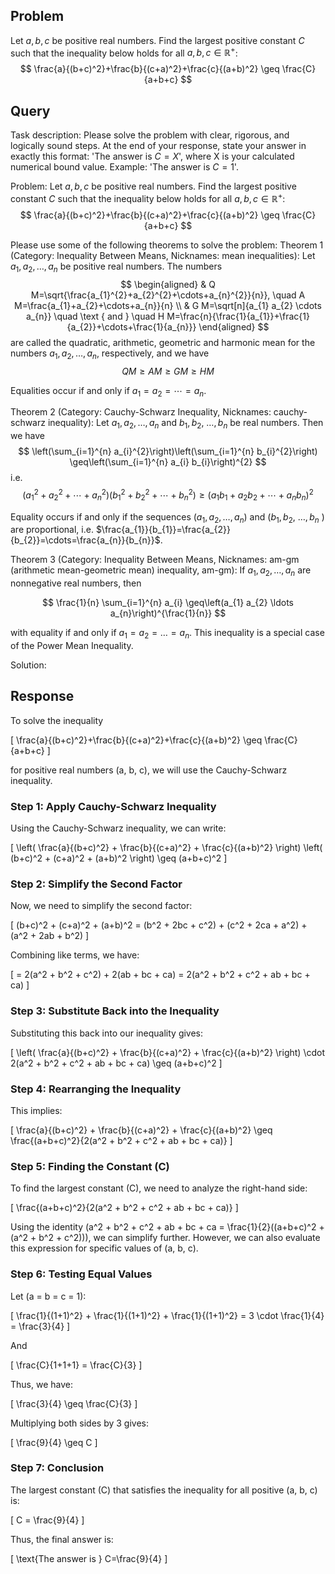 ## Problem

Let $a, b, c$ be positive real numbers. Find the largest positive constant $C$ such that the inequality below holds for all $a, b, c \in \mathbb{R}^{+}$:
$$
\frac{a}{(b+c)^2}+\frac{b}{(c+a)^2}+\frac{c}{(a+b)^2} \geq \frac{C}{a+b+c}
$$

## Query

Task description: Please solve the problem with clear, rigorous, and logically sound steps. At the end of your response, state your answer in exactly this format: 'The answer is $C=X$', where X is your calculated numerical bound value. Example: 'The answer is $C=1$'.

Problem: Let $a, b, c$ be positive real numbers. Find the largest positive constant $C$ such that the inequality below holds for all $a, b, c \in \mathbb{R}^{+}$:
$$
\frac{a}{(b+c)^2}+\frac{b}{(c+a)^2}+\frac{c}{(a+b)^2} \geq \frac{C}{a+b+c}
$$

Please use some of the following theorems to solve the problem:
Theorem 1 (Category: Inequality Between Means, Nicknames: mean inequalities): Let $a_{1}, a_{2}, \ldots, a_{n}$ be positive real numbers. The numbers
$$
\begin{aligned}
& Q M=\sqrt{\frac{a_{1}^{2}+a_{2}^{2}+\cdots+a_{n}^{2}}{n}}, \quad A M=\frac{a_{1}+a_{2}+\cdots+a_{n}}{n} \\
& G M=\sqrt[n]{a_{1} a_{2} \cdots a_{n}} \quad \text { and } \quad H M=\frac{n}{\frac{1}{a_{1}}+\frac{1}{a_{2}}+\cdots+\frac{1}{a_{n}}}
\end{aligned}
$$
are called the quadratic, arithmetic, geometric and harmonic mean for the numbers $a_{1}, a_{2}, \ldots, a_{n}$, respectively, and we have
$$
Q M \geq A M \geq G M \geq H M
$$

Equalities occur if and only if $a_{1}=a_{2}=\cdots=a_{n}$.

Theorem 2 (Category: Cauchy-Schwarz Inequality, Nicknames: cauchy-schwarz inequality): Let $a_{1}, a_{2}, \ldots, a_{n}$ and $b_{1}, b_{2}$, $\ldots, b_{n}$ be real numbers. Then we have
$$
\left(\sum_{i=1}^{n} a_{i}^{2}\right)\left(\sum_{i=1}^{n} b_{i}^{2}\right) \geq\left(\sum_{i=1}^{n} a_{i} b_{i}\right)^{2}
$$
i.e.
$$
\left(a_{1}^{2}+a_{2}^{2}+\cdots+a_{n}^{2}\right)\left(b_{1}^{2}+b_{2}^{2}+\cdots+b_{n}^{2}\right) \geq\left(a_{1} b_{1}+a_{2} b_{2}+\cdots+a_{n} b_{n}\right)^{2}
$$

Equality occurs if and only if the sequences $\left(a_{1}, a_{2}, \ldots, a_{n}\right)$ and $\left(b_{1}, b_{2}\right.$, $\ldots, b_{n}$ ) are proportional, i.e. $\frac{a_{1}}{b_{1}}=\frac{a_{2}}{b_{2}}=\cdots=\frac{a_{n}}{b_{n}}$.

Theorem 3 (Category: Inequality Between Means, Nicknames: am-gm (arithmetic mean-geometric mean) inequality, am-gm): If $a_{1}, a_{2}, \ldots, a_{n}$ are nonnegative real numbers, then

$$
\frac{1}{n} \sum_{i=1}^{n} a_{i} \geq\left(a_{1} a_{2} \ldots a_{n}\right)^{\frac{1}{n}}
$$

with equality if and only if $a_{1}=a_{2}=\ldots=a_{n}$. This inequality is a special case of the Power Mean Inequality.

Solution:

## Response

To solve the inequality 

\[
\frac{a}{(b+c)^2}+\frac{b}{(c+a)^2}+\frac{c}{(a+b)^2} \geq \frac{C}{a+b+c}
\]

for positive real numbers \(a, b, c\), we will use the Cauchy-Schwarz inequality.

### Step 1: Apply Cauchy-Schwarz Inequality

Using the Cauchy-Schwarz inequality, we can write:

\[
\left( \frac{a}{(b+c)^2} + \frac{b}{(c+a)^2} + \frac{c}{(a+b)^2} \right) \left( (b+c)^2 + (c+a)^2 + (a+b)^2 \right) \geq (a+b+c)^2
\]

### Step 2: Simplify the Second Factor

Now, we need to simplify the second factor:

\[
(b+c)^2 + (c+a)^2 + (a+b)^2 = (b^2 + 2bc + c^2) + (c^2 + 2ca + a^2) + (a^2 + 2ab + b^2)
\]

Combining like terms, we have:

\[
= 2(a^2 + b^2 + c^2) + 2(ab + bc + ca) = 2(a^2 + b^2 + c^2 + ab + bc + ca)
\]

### Step 3: Substitute Back into the Inequality

Substituting this back into our inequality gives:

\[
\left( \frac{a}{(b+c)^2} + \frac{b}{(c+a)^2} + \frac{c}{(a+b)^2} \right) \cdot 2(a^2 + b^2 + c^2 + ab + bc + ca) \geq (a+b+c)^2
\]

### Step 4: Rearranging the Inequality

This implies:

\[
\frac{a}{(b+c)^2} + \frac{b}{(c+a)^2} + \frac{c}{(a+b)^2} \geq \frac{(a+b+c)^2}{2(a^2 + b^2 + c^2 + ab + bc + ca)}
\]

### Step 5: Finding the Constant \(C\)

To find the largest constant \(C\), we need to analyze the right-hand side:

\[
\frac{(a+b+c)^2}{2(a^2 + b^2 + c^2 + ab + bc + ca)}
\]

Using the identity \(a^2 + b^2 + c^2 + ab + bc + ca = \frac{1}{2}((a+b+c)^2 + (a^2 + b^2 + c^2))\), we can simplify further. However, we can also evaluate this expression for specific values of \(a, b, c\).

### Step 6: Testing Equal Values

Let \(a = b = c = 1\):

\[
\frac{1}{(1+1)^2} + \frac{1}{(1+1)^2} + \frac{1}{(1+1)^2} = 3 \cdot \frac{1}{4} = \frac{3}{4}
\]

And 

\[
\frac{C}{1+1+1} = \frac{C}{3}
\]

Thus, we have:

\[
\frac{3}{4} \geq \frac{C}{3}
\]

Multiplying both sides by 3 gives:

\[
\frac{9}{4} \geq C
\]

### Step 7: Conclusion

The largest constant \(C\) that satisfies the inequality for all positive \(a, b, c\) is:

\[
C = \frac{9}{4}
\]

Thus, the final answer is:

\[
\text{The answer is } C=\frac{9}{4}
\]